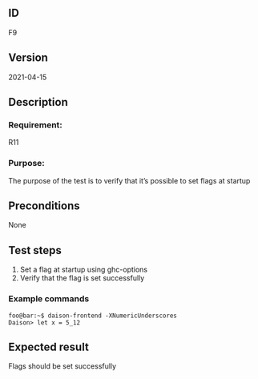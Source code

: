 ## ID

F9

## Version

2021-04-15

## Description

### Requirement: 
R11

### Purpose:

The purpose of the test is to verify that it’s possible to set flags at startup

## Preconditions
None

## Test steps

1. Set a flag at startup using ghc-options
2. Verify that the flag is set successfully

### Example commands
```console
foo@bar:~$ daison-frontend -XNumericUnderscores
Daison> let x = 5_12
```
## Expected result

Flags should be set successfully
